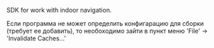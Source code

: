 SDK for work with indoor navigation.

Если программа не может определить конфигарацию для сборки (требует ее добавить), то необоходимо зайти в пункт меню 'File' -> 'Invalidate Caches...'
